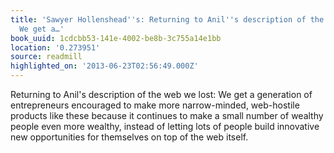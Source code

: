```yaml
---
title: 'Sawyer Hollenshead''s: Returning to Anil''s description of the web we lost:
  We get a…'
book_uuid: 1cdcbb53-141e-4002-be8b-3c755a14e1bb
location: '0.273951'
source: readmill
highlighted_on: '2013-06-23T02:56:49.000Z'
---
```


Returning to Anil's description of the web we lost: We get a generation of entrepreneurs encouraged to make more narrow-minded, web-hostile products like these because it continues to make a small number of wealthy people even more wealthy, instead of letting lots of people build innovative new opportunities for themselves on top of the web itself.
